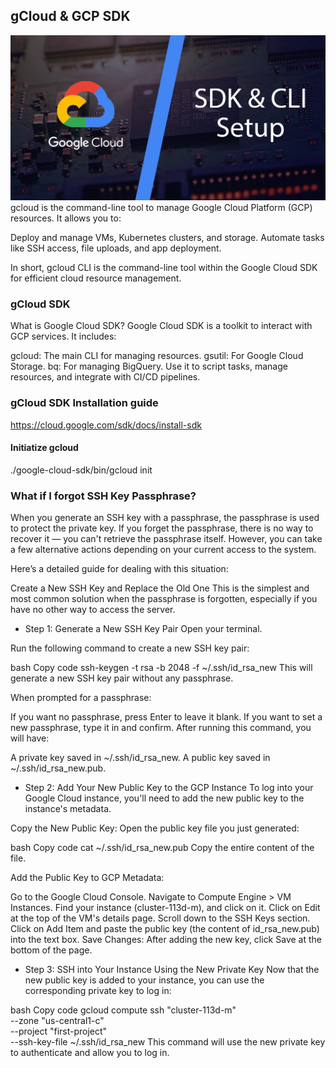 ## gCloud & GCP SDK

![alt text](Images/CLI%20&%20SDK.png)
gcloud is the command-line tool to manage Google Cloud Platform (GCP) resources. It allows you to:

Deploy and manage VMs, Kubernetes clusters, and storage.
Automate tasks like SSH access, file uploads, and app deployment.

In short, gcloud CLI is the command-line tool within the Google Cloud SDK for efficient cloud resource management.

### gCloud SDK
What is Google Cloud SDK?
Google Cloud SDK is a toolkit to interact with GCP services. It includes:

gcloud: The main CLI for managing resources.
gsutil: For Google Cloud Storage.
bq: For managing BigQuery.
Use it to script tasks, manage resources, and integrate with CI/CD pipelines.

### gCloud SDK Installation guide
https://cloud.google.com/sdk/docs/install-sdk

#### Initiatize gcloud
./google-cloud-sdk/bin/gcloud init

### What if I forgot SSH Key Passphrase?
When you generate an SSH key with a passphrase, the passphrase is used to protect the private key. If you forget the passphrase, there is no way to recover it — you can't retrieve the passphrase itself. However, you can take a few alternative actions depending on your current access to the system.

Here’s a detailed guide for dealing with this situation:

Create a New SSH Key and Replace the Old One
This is the simplest and most common solution when the passphrase is forgotten, especially if you have no other way to access the server.

- Step 1: Generate a New SSH Key Pair
Open your terminal.

Run the following command to create a new SSH key pair:

bash
Copy code
ssh-keygen -t rsa -b 2048 -f ~/.ssh/id_rsa_new
This will generate a new SSH key pair without any passphrase.

When prompted for a passphrase:

If you want no passphrase, press Enter to leave it blank.
If you want to set a new passphrase, type it in and confirm.
After running this command, you will have:

A private key saved in ~/.ssh/id_rsa_new.
A public key saved in ~/.ssh/id_rsa_new.pub.

- Step 2: Add Your New Public Key to the GCP Instance
To log into your Google Cloud instance, you'll need to add the new public key to the instance's metadata.

Copy the New Public Key: Open the public key file you just generated:

bash
Copy code
cat ~/.ssh/id_rsa_new.pub
Copy the entire content of the file.

Add the Public Key to GCP Metadata:

Go to the Google Cloud Console.
Navigate to Compute Engine > VM Instances.
Find your instance (cluster-113d-m), and click on it.
Click on Edit at the top of the VM's details page.
Scroll down to the SSH Keys section.
Click on Add Item and paste the public key (the content of id_rsa_new.pub) into the text box.
Save Changes: After adding the new key, click Save at the bottom of the page.

- Step 3: SSH into Your Instance Using the New Private Key
Now that the new public key is added to your instance, you can use the corresponding private key to log in:

bash
Copy code
gcloud compute ssh "cluster-113d-m" \
    --zone "us-central1-c" \
    --project "first-project" \
    --ssh-key-file ~/.ssh/id_rsa_new
This command will use the new private key to authenticate and allow you to log in.